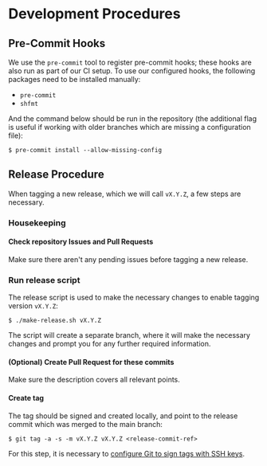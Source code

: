# Development Procedures

## Pre-Commit Hooks

We use the `pre-commit` tool to register pre-commit hooks; these hooks are also
run as part of our CI setup. To use our configured hooks, the following
packages need to be installed manually:

- `pre-commit`
- `shfmt`

And the command below should be run in the repository (the additional flag is
useful if working with older branches which are missing a configuration file):

```
$ pre-commit install --allow-missing-config
```

## Release Procedure

When tagging a new release, which we will call `vX.Y.Z`, a few steps are
necessary.

### Housekeeping

#### Check repository Issues and Pull Requests

Make sure there aren't any pending issues before tagging a new release.

### Run release script

The release script is used to make the necessary changes to enable tagging
version `vX.Y.Z`:

```
$ ./make-release.sh vX.Y.Z
```

The script will create a separate branch, where it will make the necessary
changes and prompt you for any further required information.

#### (Optional) Create Pull Request for these commits

Make sure the description covers all relevant points.

#### Create tag

The tag should be signed and created locally, and point to the release commit
which was merged to the main branch:

```
$ git tag -a -s -m vX.Y.Z vX.Y.Z <release-commit-ref>
```

For this step, it is necessary to [configure Git to sign tags with SSH
keys](https://docs.gitlab.com/ee/user/project/repository/signed_commits/ssh.html).
